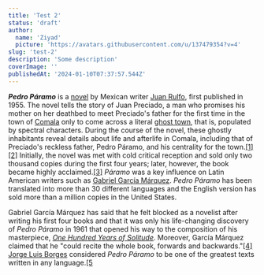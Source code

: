 ```yaml
---
title: 'Test 2'
status: 'draft'
author:
  name: 'Ziyad'
  picture: 'https://avatars.githubusercontent.com/u/137479354?v=4'
slug: 'test-2'
description: 'Some description'
coverImage: ''
publishedAt: '2024-01-10T07:37:57.544Z'
---
```


***Pedro Páramo*** is a [novel](https://en.wikipedia.org/wiki/Novel) by Mexican writer [Juan Rulfo](https://en.wikipedia.org/wiki/Juan_Rulfo), first published in 1955. The novel tells the story of Juan Preciado, a man who promises his mother on her deathbed to meet Preciado's father for the first time in the town of [Comala](https://en.wikipedia.org/wiki/Comala) only to come across a literal [ghost town](https://en.wikipedia.org/wiki/Ghost_town), that is, populated by spectral characters. During the course of the novel, these ghostly inhabitants reveal details about life and afterlife in Comala, including that of Preciado's reckless father, Pedro Páramo, and his centrality for the town.[\[1\]](https://en.wikipedia.org/wiki/Pedro_P%C3%A1ramo#cite_note-Cluff-1)[\[2\]](https://en.wikipedia.org/wiki/Pedro_P%C3%A1ramo#cite_note-Eckert-2) Initially, the novel was met with cold critical reception and sold only two thousand copies during the first four years; later, however, the book became highly acclaimed.[\[3\]](https://en.wikipedia.org/wiki/Pedro_P%C3%A1ramo#cite_note-Zepeda-3) *Páramo* was a key influence on Latin American writers such as [Gabriel García Márquez](https://en.wikipedia.org/wiki/Gabriel_Garc%C3%ADa_M%C3%A1rquez). *Pedro Páramo* has been translated into more than 30 different languages and the English version has sold more than a million copies in the United States.

Gabriel García Márquez has said that he felt blocked as a novelist after writing his first four books and that it was only his life-changing discovery of *Pedro Páramo* in 1961 that opened his way to the composition of his masterpiece, [*One Hundred Years of Solitude*](https://en.wikipedia.org/wiki/One_Hundred_Years_of_Solitude). Moreover, García Márquez claimed that he "could recite the whole book, forwards and backwards."[\[4\]](https://en.wikipedia.org/wiki/Pedro_P%C3%A1ramo#cite_note-4) [Jorge Luis Borges](https://en.wikipedia.org/wiki/Jorge_Luis_Borges) considered *Pedro Páramo* to be one of the greatest texts written in any language.[\[5](https://en.wikipedia.org/wiki/Pedro_P%C3%A1ramo#cite_note-5)
